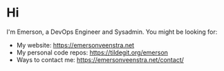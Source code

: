 # Hi

I'm Emerson, a DevOps Engineer and Sysadmin. You might be looking for:

- My website: https://emersonveenstra.net
- My personal code repos: https://tildegit.org/emerson
- Ways to contact me: https://emersonveenstra.net/contact/
